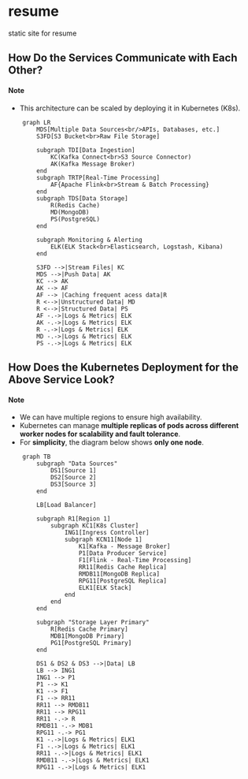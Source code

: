 # resume
static site for resume

## How Do the Services Communicate with Each Other?
#### Note
- This architecture can be scaled by deploying it in Kubernetes (K8s).
```mermaid
    graph LR
        MDS[Multiple Data Sources<br/>APIs, Databases, etc.]
        S3FD[S3 Bucket<br>Raw File Storage]

        subgraph TDI[Data Ingestion]
            KC(Kafka Connect<br>S3 Source Connector)
            AK(Kafka Message Broker)
        end
        subgraph TRTP[Real-Time Processing]
            AF{Apache Flink<br>Stream & Batch Processing}
        end
        subgraph TDS[Data Storage]
            R(Redis Cache)
            MD(MongoDB)
            PS(PostgreSQL)
        end

        subgraph Monitoring & Alerting
            ELK(ELK Stack<br>Elasticsearch, Logstash, Kibana)
        end

        S3FD -->|Stream Files| KC
        MDS -->|Push Data| AK
        KC --> AK
        AK --> AF
        AF --> |Caching frequent acess data|R
        R <-->|Unstructured Data| MD
        R <-->|Structured Data| PS
        AF -.->|Logs & Metrics| ELK
        AK -.->|Logs & Metrics| ELK
        R -.->|Logs & Metrics| ELK
        MD -.->|Logs & Metrics| ELK
        PS -.->|Logs & Metrics| ELK
```
## How Does the Kubernetes Deployment for the Above Service Look?
#### Note
- We can have multiple regions to ensure high availability.
- Kubernetes can manage **multiple replicas of pods across different worker nodes for scalability and fault tolerance**.
- For **simplicity**, the diagram below shows **only one node**.
```mermaid
    graph TB
        subgraph "Data Sources"
            DS1[Source 1]
            DS2[Source 2]
            DS3[Source 3]
        end
        
        LB[Load Balancer]

        subgraph R1[Region 1]
            subgraph KC1[K8s Cluster]
                ING1[Ingress Controller]
                subgraph KCN11[Node 1]
                    K1[Kafka - Message Broker]
                    P1[Data Producer Service]
                    F1[Flink - Real-Time Processing]
                    RR11[Redis Cache Replica]
                    RMDB11[MongoDB Replica]
                    RPG11[PostgreSQL Replica]
                    ELK1[ELK Stack]
                end
            end
        end

        subgraph "Storage Layer Primary"
            R[Redis Cache Primary]
            MDB1[MongoDB Primary]
            PG1[PostgreSQL Primary]
        end

        DS1 & DS2 & DS3 -->|Data| LB
        LB --> ING1
        ING1 --> P1
        P1 --> K1
        K1 --> F1
        F1 --> RR11
        RR11 --> RMDB11
        RR11 --> RPG11
        RR11 -.-> R
        RMDB11 -.-> MDB1
        RPG11 -.-> PG1
        K1 -.->|Logs & Metrics| ELK1
        F1 -.->|Logs & Metrics| ELK1
        RR11 -.->|Logs & Metrics| ELK1
        RMDB11 -.->|Logs & Metrics| ELK1
        RPG11 -.->|Logs & Metrics| ELK1

```
